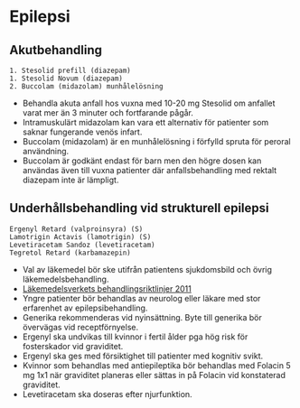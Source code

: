 Epilepsi
========

Akutbehandling
--------------

    1. Stesolid prefill (diazepam)
    1. Stesolid Novum (diazepam)
    2. Buccolam (midazolam) munhålelösning

-   Behandla akuta anfall hos vuxna med 10-20 mg Stesolid om anfallet
    varat mer än 3 minuter och fortfarande pågår.
-   Intramuskulärt midazolam kan vara ett alternativ för patienter som saknar
    fungerande venös infart.
-   Buccolam (midazolam) är en munhålelösning i förfylld spruta för peroral
    användning.
-   Buccolam är godkänt endast för barn men den högre dosen kan användas även
    till vuxna patienter där anfallsbehandling med rektalt diazepam inte är
	lämpligt.

Underhållsbehandling vid strukturell epilepsi
---------------------------------------------

    Ergenyl Retard (valproinsyra) (S)
    Lamotrigin Actavis (lamotrigin) (S)
    Levetiracetam Sandoz (levetiracetam)
    Tegretol Retard (karbamazepin)

-   Val av läkemedel bör ske utifrån patientens sjukdomsbild och övrig
    läkemedelsbehandling.
-   [Läkemedelsverkets behandlingsriktlinjer 2011](http://www.lakemedelsverket.se/upload/halso-och-sjukvard/behandlingsrekommendationer/2011_02_02_Rek%20Eilepsi-webb.pdf)
-   Yngre patienter bör behandlas av neurolog eller läkare med stor
    erfarenhet av epilepsibehandling.
-   Generika rekommenderas vid nyinsättning. Byte till generika bör övervägas
    vid receptförnyelse. 
-   Ergenyl ska undvikas till kvinnor i fertil ålder pga hög risk för
	fosterskador vid graviditet.
-   Ergenyl ska ges med försiktighet till patienter med kognitiv svikt.
-   Kvinnor som behandlas med antiepileptika bör behandlas med Folacin 5
    mg 1x1 när graviditet planeras eller sättas in på Folacin vid
    konstaterad graviditet.
-   Levetiracetam ska doseras efter njurfunktion.

